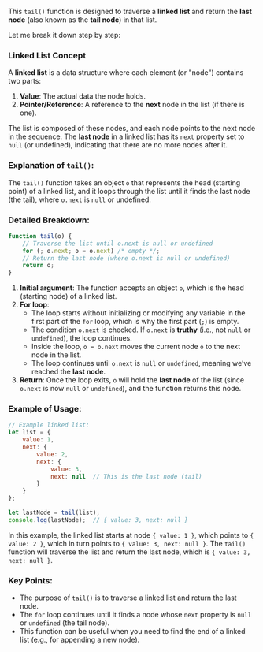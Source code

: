 This `tail()` function is designed to traverse a **linked list** and return the **last node** (also known as the **tail node**) in that list.

Let me break it down step by step:

### Linked List Concept
A **linked list** is a data structure where each element (or "node") contains two parts:
1. **Value**: The actual data the node holds.
2. **Pointer/Reference**: A reference to the **next** node in the list (if there is one).

The list is composed of these nodes, and each node points to the next node in the sequence. The **last node** in a linked list has its `next` property set to `null` (or undefined), indicating that there are no more nodes after it.

### Explanation of `tail()`:
The `tail()` function takes an object `o` that represents the head (starting point) of a linked list, and it loops through the list until it finds the last node (the tail), where `o.next` is `null` or undefined.

### Detailed Breakdown:
```javascript
function tail(o) {
    // Traverse the list until o.next is null or undefined
    for (; o.next; o = o.next) /* empty */;
    // Return the last node (where o.next is null or undefined)
    return o;
}
```

1. **Initial argument**: The function accepts an object `o`, which is the head (starting node) of a linked list.
2. **For loop**: 
   - The loop starts without initializing or modifying any variable in the first part of the `for` loop, which is why the first part (`;`) is empty.
   - The condition `o.next` is checked. If `o.next` is **truthy** (i.e., not `null` or `undefined`), the loop continues.
   - Inside the loop, `o = o.next` moves the current node `o` to the next node in the list.
   - The loop continues until `o.next` is `null` or `undefined`, meaning we’ve reached the **last node**.
3. **Return**: Once the loop exits, `o` will hold the **last node** of the list (since `o.next` is now `null` or `undefined`), and the function returns this node.

### Example of Usage:
```javascript
// Example linked list:
let list = {
    value: 1,
    next: {
        value: 2,
        next: {
            value: 3,
            next: null  // This is the last node (tail)
        }
    }
};

let lastNode = tail(list);
console.log(lastNode);  // { value: 3, next: null }
```
In this example, the linked list starts at node `{ value: 1 }`, which points to `{ value: 2 }`, which in turn points to `{ value: 3, next: null }`. The `tail()` function will traverse the list and return the last node, which is `{ value: 3, next: null }`.

### Key Points:
- The purpose of `tail()` is to traverse a linked list and return the last node.
- The `for` loop continues until it finds a node whose `next` property is `null` or `undefined` (the tail node).
- This function can be useful when you need to find the end of a linked list (e.g., for appending a new node). 

